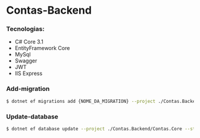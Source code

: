 # Contas-Backend

### Tecnologias:
  - C# Core 3.1
  - EntityFramework Core
  - MySql
  - Swagger
  - JWT
  - IIS Express

### Add-migration
```sh
$ dotnet ef migrations add {NOME_DA_MIGRATION} --project ./Contas.Backend/Contas.Core --startup-project ./Contas.Backend/Contas.Api
```

### Update-database
```sh
$ dotnet ef database update --project ./Contas.Backend/Contas.Core --startup-project ./Contas.Backend/Contas.Api
```